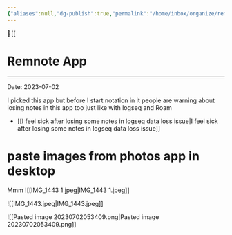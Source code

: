 ```yaml
---
{"aliases":null,"dg-publish":true,"permalink":"/home/inbox/organize/remnote-app/","dgPassFrontmatter":true,"created":"2023-07-02T05:30:31.001-07:00","updated":"2023-07-12T12:41:04.878-07:00"}
---
```



🔺[[

# Remnote App
***
Date: 2023-07-02

I picked this app but before I start notation in it people are warning about losing notes in this app too just like with logseq and Roam 

- [[I feel sick after losing some notes in logseq data loss issue\|I feel sick after losing some notes in logseq data loss issue]] 


# paste images from photos app in desktop

Mmm
![[IMG_1443 1.jpeg\|IMG_1443 1.jpeg]]







![[IMG_1443.jpeg\|IMG_1443.jpeg]]

![[Pasted image 20230702053409.png\|Pasted image 20230702053409.png]]